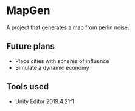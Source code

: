 # MapGen

A project that generates a map from perlin noise.

## Future plans
* Place cities with spheres of influence
* Simulate a dynamic economy

## Tools used
* Unity Editor 2019.4.21f1
